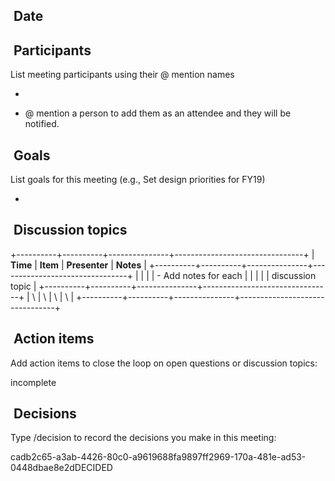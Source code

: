 ##  Date

##  Participants

List meeting participants using their @ mention names

- 

- @ mention a person to add them as an attendee and they will be
  notified.

##  Goals

List goals for this meeting (e.g., Set design priorities for FY19)

- 

##  Discussion topics

+----------+----------+---------------+--------------------------------+
| **Time** | **Item** | **Presenter** | **Notes**                      |
+----------+----------+---------------+--------------------------------+
|          |          |               | - Add notes for each           |
|          |          |               |   discussion topic             |
+----------+----------+---------------+--------------------------------+
| \        | \        | \             | \                              |
+----------+----------+---------------+--------------------------------+

##  Action items

Add action items to close the loop on open questions or discussion
topics:

incomplete

##  Decisions

Type /decision to record the decisions you make in this meeting:

cadb2c65-a3ab-4426-80c0-a9619688fa9897ff2969-170a-481e-ad53-0448dbae8e2dDECIDED
